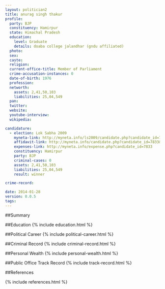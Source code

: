 ```yaml
---
layout: politician2
title: anurag singh thakur
profile: 
  party: BJP
  constituency: Hamirpur
  state: Himachal Pradesh
  education: 
    level: Graduate
    details: doaba college jalandhar (gndu affiliated)
  photo: 
  sex: 
  caste: 
  religion: 
  current-office-title: Member of Parliament
  crime-accusation-instances: 0
  date-of-birth: 1976
  profession: 
  networth: 
    assets: 2,41,50,103
    liabilities: 25,04,549
  pan: 
  twitter: 
  website: 
  youtube-interview: 
  wikipedia: 

candidature: 
  - election: Lok Sabha 2009
    myneta-link: http://myneta.info/ls2009/candidate.php?candidate_id=7833
    affidavit-link: http://myneta.info/candidate.php?candidate_id=7833&scan=original
    expenses-link: http://myneta.info/expense.php?candidate_id=7833
    constituency: Hamirpur 
    party: BJP
    criminal-cases: 0
    assets: 2,41,50,103
    liabilities: 25,04,549
    result: winner 

crime-record: 

date: 2014-01-28
version: 0.0.5
tags: 
---
```

##Summary


##Education
{% include education.html %}


##Political Career
{% include political-career.html %}


##Criminal Record
{% include criminal-record.html %}


##Personal Wealth
{% include personal-wealth.html %}


##Public Office Track Record
{% include track-record.html %}


##References


{% include references.html %}